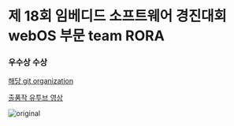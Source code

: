 # 제 18회 임베디드 소프트웨어 경진대회 webOS 부문 team RORA

### 우수상 수상  

[해당 git organization](https://github.com/2020ESWContest-webOS-4004)  
  
  
[출품작 유투브 영상](https://youtu.be/u6ILvVwciIk)


![original](https://user-images.githubusercontent.com/50193137/116795570-f6994b80-ab10-11eb-9757-57470f47ac6e.jpg)
